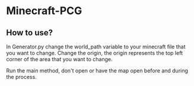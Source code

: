 # Minecraft-PCG

## How to use?
In Generator.py change the world_path variable to your minecraft file that you want to change. Change the origin, the origin represents the top left corner of the area that you want to change.

Run the main method, don't open or have the map open before and during the process.
